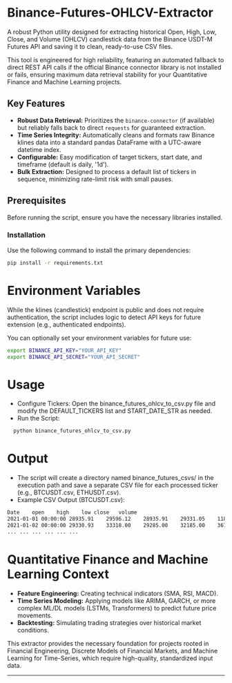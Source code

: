 # Binance-Futures-OHLCV-Extractor

A robust Python utility designed for extracting historical Open, High, Low, Close, and Volume (OHLCV) candlestick data from the Binance USDT-M Futures API and saving it to clean, ready-to-use CSV files.

This tool is engineered for high reliability, featuring an automated fallback to direct REST API calls if the official Binance connector library is not installed or fails, ensuring maximum data retrieval stability for your Quantitative Finance and Machine Learning projects.

## Key Features

* **Robust Data Retrieval:** Prioritizes the `binance-connector` (if available) but reliably falls back to direct `requests` for guaranteed extraction.
* **Time Series Integrity:** Automatically cleans and formats raw Binance klines data into a standard pandas DataFrame with a UTC-aware datetime index.
* **Configurable:** Easy modification of target tickers, start date, and timeframe (default is daily, '1d').
* **Bulk Extraction:** Designed to process a default list of tickers in sequence, minimizing rate-limit risk with small pauses.

## Prerequisites

Before running the script, ensure you have the necessary libraries installed.

### Installation

Use the following command to install the primary dependencies:

```bash
pip install -r requirements.txt
```

# Environment Variables

While the klines (candlestick) endpoint is public and does not require authentication, the script includes logic to detect API keys for future extension (e.g., authenticated endpoints).

You can optionally set your environment variables for future use:

```bash
export BINANCE_API_KEY="YOUR_API_KEY"
export BINANCE_API_SECRET="YOUR_API_SECRET"
```

# Usage

* Configure Tickers: Open the binance_futures_ohlcv_to_csv.py file and modify the DEFAULT_TICKERS list and START_DATE_STR as needed.
* Run the Script:

```bash
  python binance_futures_ohlcv_to_csv.py
```

# Output

* The script will create a directory named binance_futures_csvs/ in the execution path and save a separate CSV file for each processed ticker (e.g., BTCUSDT.csv, ETHUSDT.csv).
* Example CSV Output (BTCUSDT.csv):

```bash
Date	open	high	low	close	volume
2021-01-01 00:00:00	28935.91	29596.12	28935.91	29331.05	118228.012
2021-01-02 00:00:00	29330.93	33318.00	29285.00	32185.00	367297.435
...	...	...	...	...	...
```

# Quantitative Finance and Machine Learning Context

* **Feature Engineering:** Creating technical indicators (SMA, RSI, MACD).
* **Time Series Modeling:** Applying models like ARIMA, GARCH, or more complex ML/DL models (LSTMs, Transformers) to predict future price movements.
* **Backtesting:** Simulating trading strategies over historical market conditions.
  
This extractor provides the necessary foundation for projects rooted in Financial Engineering, Discrete Models of Financial Markets, and Machine Learning for Time-Series, which require high-quality, standardized input data.

---
